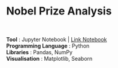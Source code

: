 # Nobel Prize Analysis
<br>

**Tool** : Jupyter Notebook | [Link Notebook]()<br>
**Programming Language** : Python <br>
**Libraries** : Pandas, NumPy <br>
**Visualisation** : Matplotlib, Seaborn <br>
<br>
<br>

